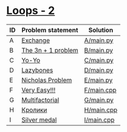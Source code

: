 # [Loops - 2](https://www.e-olymp.com/en/contests/9680)


| ID | Problem statement                                                             | Solution                 |
|----|-------------------------------------------------------------------------------|--------------------------|
| A  | [Exchange](https://www.e-olymp.com/en/contests/9680/problems/85012)           | [A/main.py](A/main.py)   |
| B  | [The 3n + 1 problem](https://www.e-olymp.com/en/contests/9680/problems/85013) | [B/main.py](B/main.py)   |
| C  | [Yo-Yo](https://www.e-olymp.com/en/contests/9680/problems/85014)              | [C/main.py](C/main.py)   |
| D  | [Lazybones](https://www.e-olymp.com/en/contests/9680/problems/85015)          | [D/main.py](D/main.py)   |
| E  | [Nicholas Problem](https://www.e-olymp.com/en/contests/9680/problems/85016)   | [E/main.py](E/main.py)   |
| F  | [Very Easy!!!](https://www.e-olymp.com/en/contests/9680/problems/85017)       | [F/main.cpp](F/main.cpp) |
| G  | [Multifactorial](https://www.e-olymp.com/en/contests/9680/problems/85018)     | [G/main.py](G/main.py)   |
| H  | [Кролики](https://www.e-olymp.com/en/contests/9680/problems/85019)            | [H/main.cpp](H/main.cpp) |
| I  | [Silver medal](https://www.e-olymp.com/en/contests/9680/problems/85020)       | [I/main.cpp](I/main.cpp) |


